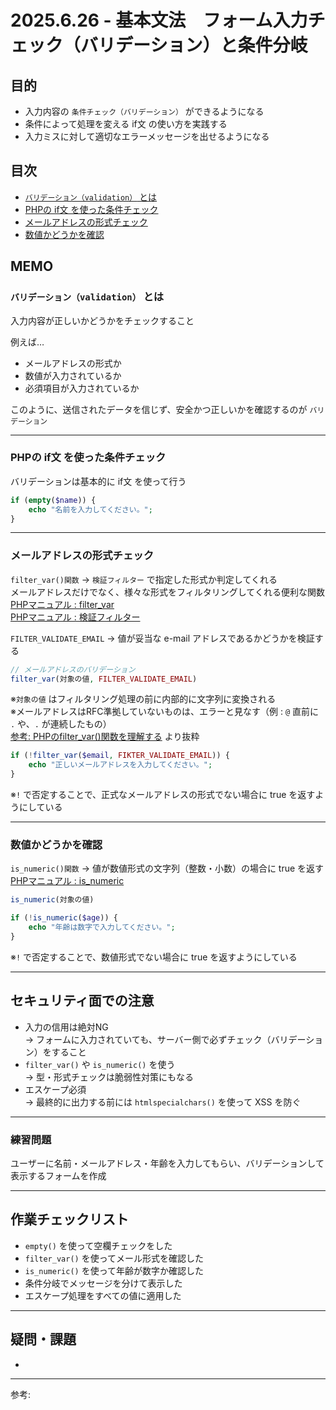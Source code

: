 # 2025.6.26 - 基本文法　フォーム入力チェック（バリデーション）と条件分岐

## 目的

- 入力内容の `条件チェック（バリデーション）` ができるようになる
- 条件によって処理を変える if文 の使い方を実践する
- 入力ミスに対して適切なエラーメッセージを出せるようになる

## 目次

- [`バリデーション（validation）` とは](#1)
- [PHPの if文 を使った条件チェック](#2)
- [メールアドレスの形式チェック](#3)
- [数値かどうかを確認](#4)

## MEMO

<a id="1"></a>

### `バリデーション（validation）` とは

入力内容が正しいかどうかをチェックすること  

例えば…
- メールアドレスの形式か
- 数値が入力されているか
- 必須項目が入力されているか  

このように、送信されたデータを信じず、安全かつ正しいかを確認するのが `バリデーション` 

---
<a id="2"></a>

### PHPの if文 を使った条件チェック

バリデーションは基本的に if文 を使って行う  

```php
if (empty($name)) {
    echo "名前を入力してください。";
}
```
---
<a id="3"></a>

### メールアドレスの形式チェック

`filter_var()関数` → `検証フィルター` で指定した形式か判定してくれる  
メールアドレスだけでなく、様々な形式をフィルタリングしてくれる便利な関数  
[PHPマニュアル : filter_var](https://www.php.net/manual/ja/function.filter-var.php)  
[PHPマニュアル : 検証フィルター](https://www.php.net/manual/ja/filter.filters.validate.php)  

`FILTER_VALIDATE_EMAIL` → 値が妥当な e-mail アドレスであるかどうかを検証する  

```php
// メールアドレスのバリデーション
filter_var(対象の値, FILTER_VALIDATE_EMAIL)
```
※`対象の値` はフィルタリング処理の前に内部的に文字列に変換される  
※メールアドレスはRFC準拠していないものは、エラーと見なす（例 : `@` 直前に `.` や、`.` が連続したもの）  
[参考: PHPのfilter_var()関数を理解する](https://laranote.jp/php-filter-var-function/) より抜粋  

```php
if (!filter_var($email, FIKTER_VALIDATE_EMAIL)) {
    echo "正しいメールアドレスを入力してください。";
}
```
※`!` で否定することで、正式なメールアドレスの形式でない場合に true を返すようにしている  

---
<a id="4"></a>

### 数値かどうかを確認

`is_numeric()関数` → 値が数値形式の文字列（整数・小数）の場合に true を返す  
[PHPマニュアル : is_numeric](https://www.php.net/manual/ja/function.is-numeric.php)

```php
is_numeric(対象の値)
```

```php
if (!is_numeric($age)) {
    echo "年齢は数字で入力してください。";
}
```
※`!` で否定することで、数値形式でない場合に true を返すようにしている  

---

## セキュリティ面での注意

- 入力の信用は絶対NG  
→ フォームに入力されていても、サーバー側で必ずチェック（バリデーション）をすること  
- `filter_var()` や `is_numeric()` を使う  
→ 型・形式チェックは脆弱性対策にもなる  
- エスケープ必須  
→ 最終的に出力する前には `htmlspecialchars()` を使って XSS を防ぐ

---

### 練習問題 

ユーザーに名前・メールアドレス・年齢を入力してもらい、バリデーションして表示するフォームを作成

---
## 作業チェックリスト

- `empty()` を使って空欄チェックをした
- `filter_var()` を使ってメール形式を確認した
- `is_numeric()` を使って年齢が数字か確認した
- 条件分岐でメッセージを分けて表示した
- エスケープ処理をすべての値に適用した

---
## 疑問・課題

- 

---

参考: []()
